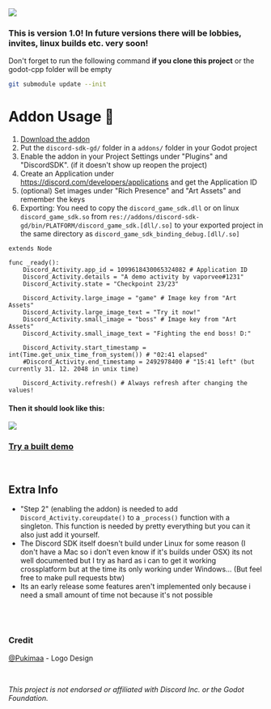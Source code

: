 <img src="https://github.com/vaporvee/discord-sdk-godot/blob/main/project/assets/Banner_v1.png?raw=true">

### This is version 1.0! In future versions there will be lobbies, invites, linux builds etc. very soon!
Don't forget to run the following command **if you clone this project** or the godot-cpp folder will be empty
```sh
git submodule update --init
```
# Addon Usage :rocket:
1. [Download the addon](https://github.com/vaporvee/discord-sdk-godot/releases/latest/)
2. Put the `discord-sdk-gd/` folder in a `addons/` folder in your Godot project
3. Enable the addon in your Project Settings under "Plugins" and "DiscordSDK". (if it doesn't show up reopen the project)
4. Create an Application under https://discord.com/developers/applications and get the Application ID
5. (optional) Set images under "Rich Presence" and "Art Assets" and remember the keys
6. Exporting: You need to copy the `discord_game_sdk.dll` or on linux `discord_game_sdk.so` from `res://addons/discord-sdk-gd/bin/PLATFORM/discord_game_sdk.[dll/.so]` to your exported project in the same directory as `discord_game_sdk_binding_debug.[dll/.so]`
```gdscript
extends Node

func _ready():
	Discord_Activity.app_id = 1099618430065324082 # Application ID
	Discord_Activity.details = "A demo activity by vaporvee#1231"
	Discord_Activity.state = "Checkpoint 23/23"
	
	Discord_Activity.large_image = "game" # Image key from "Art Assets"
	Discord_Activity.large_image_text = "Try it now!"
	Discord_Activity.small_image = "boss" # Image key from "Art Assets"
	Discord_Activity.small_image_text = "Fighting the end boss! D:"
	
	Discord_Activity.start_timestamp = int(Time.get_unix_time_from_system()) # "02:41 elapsed"
	#Discord_Activity.end_timestamp = 2492978400 # "15:41 left" (but currently 31. 12. 2048 in unix time)

	Discord_Activity.refresh() # Always refresh after changing the values!

```
#### Then it should look like this: 
<img src="https://cdn.discordapp.com/attachments/825019604207927326/1099642861256970311/activity.webp">

### [Try a built demo](https://github.com/vaporvee/discord-sdk-godot/releases/download/1.0/Demo-Export.zip)

<br />

## Extra Info
- "Step 2" (enabling the addon) is needed to add `Discord_Activity.coreupdate()` to a `_process()` function with a singleton. This function is needed by pretty everything but you can it also just add it yourself.
- The Discord SDK itself doesn't build under Linux for some reason (I don't have a Mac so i don't even know if it's builds under OSX) its not well documented but I try as hard as i can to get it working crossplatform but at the time its only working under Windows... (But feel free to make pull requests btw)
- Its an early release some features aren't implemented only because i need a small amount of time not because it's not possible

<br />
<br />

### Credit
[@Pukimaa](https://github.com/pukimaa) - Logo Design

<br />

*This project is not endorsed or affiliated with Discord Inc. or the Godot Foundation.*

